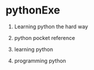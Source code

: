 # pythonExe

1. Learning python the hard way

2. python pocket reference

3. learning python

4. programming python
